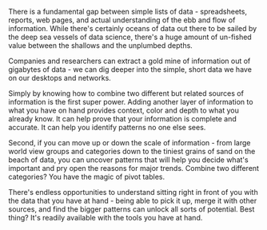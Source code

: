 There is a fundamental gap between simple lists of data - spreadsheets, reports, web pages, and actual understanding of the ebb and flow of information.  While there's certainly oceans of data out there to be sailed by the deep sea vessels of data science, there's a huge amount of un-fished value between the shallows and the unplumbed depths.  

Companies and researchers can extract a gold mine of information out of gigabytes of data - we can dig deeper into the simple, short data we have on our desktops and networks.  

Simply by knowing how to combine two different but related sources of information is the first super power.  Adding another layer of information to what you have on hand provides context, color and depth to what you already know.  It can help prove that your information is complete and accurate.  It can help you identify patterns no one else sees.

Second, if you can move up or down the scale of information - from large world view groups and categories down to the tiniest grains of sand on the beach of data, you can uncover patterns that will help you decide what's important and pry open the reasons for major trends.  Combine two different categories?  You have the magic of pivot tables.  

There's endless opportunities to understand sitting right in front of you with the data that you have at hand - being able to pick it up, merge it with other sources, and find the bigger patterns can unlock all sorts of potential.  Best thing?  It's readily available with the tools you have at hand.  